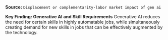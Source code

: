 **Source:** `Displacement or complementarity-labor market impact of gen ai`

**Key Finding: Generative AI and Skill Requirements**
Generative AI reduces the need for certain skills in highly automatable jobs, while simultaneously creating demand for new skills in jobs that can be effectively augmented by the technology.
